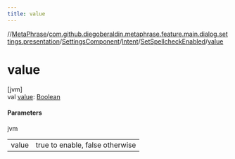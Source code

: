 ```yaml
---
title: value
---
```

//[MetaPhrase](../../../../../index.html)/[com.github.diegoberaldin.metaphrase.feature.main.dialog.settings.presentation](../../../index.html)/[SettingsComponent](../../index.html)/[Intent](../index.html)/[SetSpellcheckEnabled](index.html)/[value](value.html)



# value



[jvm]\
val [value](value.html): [Boolean](https://kotlinlang.org/api/latest/jvm/stdlib/kotlin/-boolean/index.html)



#### Parameters


jvm

| | |
|---|---|
| value | true to enable, false otherwise |





